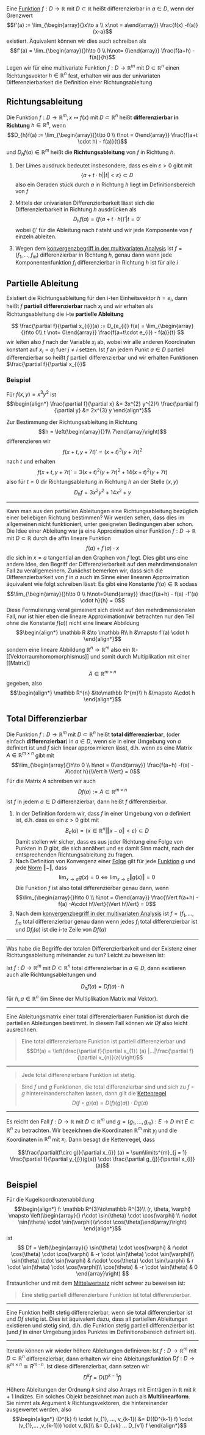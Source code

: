 
Eine [Funktion](Mathe/Funktionen.md) $f: D\to\mathbb R$ mit $D\subset \mathbb R$ heißt differenzierbar in $a\in D$, wenn der Grenzwert 
$$f'(a) := \lim_{\begin{array}{}x\to a \\ x\not = a\end{array}} \frac{f(x) -f(a)}{x-a}$$
existiert. Äquivalent können wir dies auch schreiben als
$$f'(a) = \lim_{\begin{array}{}h\to 0 \\ h\not= 0\end{array}} \frac{f(a+h) -f(a)}{h}$$
Legen wir für eine multivariate Funktion $f:D\to\mathbb R^{m}$ mit $D\subset \mathbb R^{n}$ einen Richtungsvektor $h\in\mathbb R^{n}$ fest, erhalten wir aus der univariaten Differenzierbarkeit die Definition einer Richtungsableitung

## Richtungsableitung

Die Funktion $f: D\to\mathbb R^{m}, x\mapsto f(x)$ mit $D\subset \mathbb R^{n}$ heißt __differenzierbar in Richtung__ $h\in\mathbb R^{n}$, wenn
$$D_{h}f(a) := \lim_{\begin{array}{}t\to 0 \\ t\not = 0\end{array}} \frac{f(a+t \cdot h) - f(a)}{t}$$
und $D_{h} f(a) \in\mathbb R^{m}$ heißt die __Richtungsableitung__ von $f$ in Richtung $h$.

1. Der Limes ausdruck bedeutet insbesondere, dass es ein $\varepsilon > 0$ gibt mit $$\lbrace a+ t\cdot h| |t| < \varepsilon\rbrace\subset D$$ also ein Geraden stück durch $a$ in Richtung $h$ liegt im Definitionsbereich von $f$
2. Mittels der univariaten Differenzierbarkeit lässt sich die Differenzierbarkeit in Richtung $h$ ausdrücken als $$D_{h} f(a) = (f(a +t \cdot h))' |t=0'$$ wobei $()'$ für die Ableitung nach $t$ steht und wir jede Komponente von $f$ einzeln ableiten.

3. Wegen dem [konvergenzbegriff in der multivariaten Analysis](Abstandsbegriff.md#^aa3f99) ist $f = (f_{1}, ..., f_{m})$ differenzierbar in Richtung $h$, genau dann wenn jede Komponentenfunktion $f_{i}$ differenzierbar in Richtung $h$ ist für alle $i$


## Partielle Ableitung
Existiert die Richtungsableitung für den i-ten Einheitsvektor $h = e_{i}$, dann heißt $f$ __partiell differenzierbar__ nach $x_{i}$ und wir erhalten als Richtungsableitung die i-te __partielle Ableitung__

$$
\frac{\partial f}{\partial x_{i}}(a) := D_{e_{i}} f(a) = \lim_{\begin{array}{}t\to 0\\ t \not= 0\end{array}} \frac{f(a+t\cdot e_{i}) - f(a)}{t}
$$
wir leiten also $f$ nach der Variable $x_{i}$ ab, wobei wir alle anderen Koordinaten konstant auf $x_{i} = a_{j}$ fuer $j\not = i$ setzen.
Ist $f$ an jedem Punkt $a\in D$ partiell differenzierbar so heißt $f$ partiell differenzierbar und wir erhalten Funktionen $\frac{\partial f}{\partial x_{i}}$

### Beispiel

Für $f(x, y) = x^{3} y^{2}$ ist
$$\begin{align*}
\frac{\partial f}{\partial x} &= 3x^{2} y^{2}\\
\frac{\partial f}{\partial y} &= 2x^{3} y
\end{align*}$$

Zur Bestimmung der Richtungsableitung in Richtung
$$h = \left(\begin{array}{}1\\ 7\end{array}\right)$$
differenzieren wir 
$$f(x + t, y +7t)' = (x + t)^{3} (y +7t)^{2}$$
nach $t$ und erhalten
$$f(x+t, y+7t)' = 3(x+t)^{2} (y+7t)^{2} + 14(x + t)^{2} (y+7t)$$
also für $t=0$ dir Richtungsableitung in Richtung $h$ an der Stelle $(x, y)$
$$D_{h} f = 3x^{2} y^{2} + 14x^{2}+y$$

---

Kann  man aus den partiellen Ableitungen eine Richtungsableitung bezüglich einer beliebigen Richtung bestimmen? Wir werden sehen,  dass dies im allgemeinen nicht funktioniert, unter geeigneten Bedingungen aber schon.
Die Idee einer Ableitung war ja eine Approximation einer Funktion $f: D\to\mathbb R$ mit $D\subset \mathbb R$ durch die affin lineare Funktion
$$f(a) + f'(a) \cdot x$$
die sich in $x=a$ tangential an den Graphen von $f$ legt. Dies gibt uns eine andere Idee, den Begriff der Differenzierbarkeit auf den mehrdimensionalen Fall zu verallgemeinern. Zunächst bemerken wir, dass sich die Differenzierbarkeit von $f$ in $a$ auch im Sinne einer linearen Approximation äquivalent wie folgt schreiben lässt:
Es gibt eine Konstante $f'(a) \in\mathbb R$ sodass
$$\lim_{\begin{array}{}h\to 0 \\ h\not=0\end{array}} \frac{f(a+h) - f(a) -f'(a) \cdot h}{h} = 0$$
Diese Formulierung verallgemeinert sich direkt auf den mehrdimensionalen Fall, nur ist hier eben die lineare Approximation(wir betrachten nur den Teil ohne die Konstante $f(a)$) nicht eine lineare Abbildung
$$\begin{align*}
\mathbb R &\to \mathbb R\\
h &\mapsto f'(a) \cdot h
\end{align*}$$sondern eine lineare Abbildung $\mathbb R^{n} \to \mathbb R^{m}$ also ein $\mathbb R$-[[Vektorraumhomomorphismus]] und somit durch Multiplikation mit einer [[Matrix]] 
$$A\in\mathbb R^{m\times n}$$
gegeben, also
$$\begin{align*}
\mathbb R^{n} &\to\mathbb R^{m}\\
h &\mapsto A\cdot h
\end{align*}$$

## Total Differenzierbar

Die Funktion $f: D\to\mathbb R^{m}$ mit $D\subset \mathbb R^{n}$ heißt __total differenzierbar__, (oder einfach __differenzierbar__) in $a\in D$, wenn sie in einer Umgebung von $a$ definiert ist und $f$ sich linear approximieren lässt, d.h. wenn es eine Matrix $A\in\mathbb R^{m\times n}$ gibt mit
$$\lim_{\begin{array}{}h\to 0 \\ h\not = 0\end{array}} \frac{f(a+h) -f(a) - A\cdot h}{\Vert h \Vert} = 0$$
Für die Matrix $A$ schreiben wir auch
$$D f(a) := A\in \mathbb R^{m\times n}$$
Ist $f$ in jedem $a\in D$ differenzierbar, dann heißt $f$ differenzierbar.

1. In der Definition fordern wir, dass $f$ in einer Umgebung von $a$ definiert ist, d.h. dass es ein $\varepsilon > 0$ gibt mit $$B_\varepsilon (a) = \lbrace x\in\mathbb R^{n} | \Vert x - a\Vert < \varepsilon\rbrace \subset D$$ Damit stellen wir sicher, dass es aus jeder Richtung eine Folge von Punkten in $D$ gibt, die sich annähert und es damit Sinn macht, nach der entsprechenden Richtungsableitung zu fragen.
2. Nach Definition von Konvergenz einer [Folge](Folgen.md) gilt für jede [Funktion](Mathe/Funktionen.md) $g$ und jede [Norm](Abstandsbegriff.md#Norm) $\Vert - \Vert$, dass $$\lim_{x\to a} g(x) = 0 \iff \lim_{x\to a} \Vert g(x)\Vert = 0$$ Die Funktion $f$ ist also total differenzierbar genau dann, wenn $$\lim_{\begin{array}{}h\to 0 \\ h\not = 0\end{array}} \frac{\Vert f(a+h) - f(a) -A\cdot h\Vert}{\Vert h\Vert} = 0$$
3. Nach dem [konvergenzbegriff in der multivariaten Analysis](Abstandsbegriff.md#^aa3f99) ist $f = (f_{1}, ..., f_{m}$ total differenzierbar genau dann wenn jedes $f_{i}$ total differenzierbar ist und $Df_{i}(a)$ ist die i-te Zeile von $Df(a)$

---

Was habe die Begriffe der totalen Differenzierbarkeit und der Existenz einer Richtungsableitung miteinander zu tun? Leicht zu beweisen ist:

Ist $f: D\to\mathbb R^{m}$ mit $D\subset \mathbb R^{n}$  total differenzierbar in $a\in D$, dann existieren auch alle Richtungsableitungen und

$$
D_{h} f(a) = Df(a) \cdot h
$$
für $h, a\in\mathbb R^{n}$ (im Sinne der Multiplikation Matrix mal Vektor).

---

Eine Ableitungsmatrix einer total differenzierbaren Funktion ist durch die partiellen Ableitungen bestimmt. In diesem Fall können wir $Df$ also leicht ausrechnen.

> Eine total differenzierbare Funktion ist partiell differenzierbar und $$Df(a) = \left(\frac{\partial f}{\partial x_{1}} (a) |...|\frac{\partial f}{\partial x_{n}}(a)\right)$$

---

> Jede total differenzierbare Funktion ist stetig.

> Sind $f$ und $g$ Funktionen, die total differenzierbar sind und sich zu $f\circ g$ hintereinanderschalten lassen, dann gilt die [Kettenregel](Abbleitungsregeln.md#Kettenregel)
> $$D(f\circ g)(a) = D(f)(g(a)) \cdot Dg(a)$$

---

Es reicht den Fall $f: D\to\mathbb R$ mit $D\subset \mathbb R^{m}$ und $g = (g_{1}, ..., g_{m}) : E\to D$ mit $E\subset\mathbb R^{n}$ zu betrachten. Wir bezeichnen die Koordinaten $\mathbb R^{m}$ mit $y_{j}$ und die Koordinaten in $\mathbb R^{n}$ mit $x_{i}$. Dann besagt die Kettenregel, dass

$$\frac{\partial(f\circ g)}{\partial x_{i}} (a) = \sum\limits^{m}_{j = 1} \frac{\partial f}{\partial y_{j}}(g(a)) \cdot \frac{\partial g_{j}}{\partial x_{i}} (a)$$

## Beispiel

Für die Kugelkoordinatenabbildung
$$\begin{align*}
f: \mathbb R^{3}\to\mathbb R^{3}\\
(r, \theta, \varphi) \mapsto \left(\begin{array}{} r\cdot \sin(\theta) \cdot \cos(\varphi) \\ r\cdot \sin(\theta) \cdot \sin(\varphi)\\r\cdot \cos(\theta)\end{array}\right)
\end{align*}$$
ist
$$
Df = \left(\begin{array}{}
\sin(\theta) \cdot \cos(\varphi) & r\cdot \cos(\theta) \cdot \cos(\varphi) & -r \cdot \sin(\theta) \cdot \sin(\varphi)\\
\sin(\theta) \cdot \sin(\varphi) & r\cdot \cos(\theta) \cdot \sin(\varphi) & r \cdot \sin(\theta) \cdot \cos(\varphi)\\
\cos(\theta) & -r \cdot \sin(\theta)  & 0
\end{array}\right)
$$
Erstaunlicher und mit dem [Mittelwertsatz](Mittelwertsatz.md) nicht schwer zu beweisen ist:

> Eine stetig partiell differenzierbare Funktion ist total differenzierbar.

---

Eine Funktion heißt stetig differenzierbar, wenn sie total differenzierbar ist und $Df$ stetig ist. Dies ist äquivalent dazu, dass all partiellen Ableitungen existieren und stetig sind, d.h. die Funktion stetig partiell differenzierbar ist (und $f$ in einer Umgebung jedes Punktes im Definitionsbereich definiert ist).

---

Iterativ können wir wieder höhere Ableitungen definieren: Ist $f: D \to\mathbb R^{m}$ mit $D\subset\mathbb R^{n}$ differenzierbar, dann erhalten wir eine Ableitungsfunktion $Df: D\to\mathbb R^{m\times n} \cong R^{m\cdot n}$. Ist diese differenzierbar, dann setzen wir
$$D^{k} f = D(D^{k-1} f)$$

Höhere Ableitungen der Ordnung $k$ sind also Arrays mit Einträgen in $\mathbb R$ mit $k+1$ Indizes. Ein solches Objekt bezeichnet man auch als __Multilinearform__. Sie nimmt als Argument $k$ Richtungsvektoren, die hintereinander ausgewertet werden, also
$$\begin{align*}
(D^{k} f) \cdot (v_{1}, ..., v_{k-1}) &= D((D^{k-1} f) \cdot (v_{1},... ,v_{k-1})) \cdot v_{k}\\
&= D_{vk} ... D_{v1} f
\end{align*}$$

